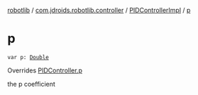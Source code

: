 [robotlib](../../index.md) / [com.jdroids.robotlib.controller](../index.md) / [PIDControllerImpl](index.md) / [p](./p.md)

# p

`var p: `[`Double`](https://kotlinlang.org/api/latest/jvm/stdlib/kotlin/-double/index.html)

Overrides [PIDController.p](../-p-i-d-controller/p.md)

the p coefficient

